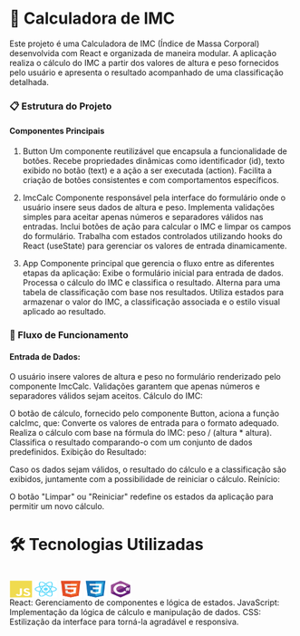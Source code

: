 
# 🧮 Calculadora de IMC
Este projeto é uma Calculadora de IMC (Índice de Massa Corporal) desenvolvida com React e organizada de maneira modular. A aplicação realiza o cálculo do IMC a partir dos valores de altura e peso fornecidos pelo usuário e apresenta o resultado acompanhado de uma classificação detalhada.

### 📋 Estrutura do Projeto
#### Componentes Principais
1. Button
Um componente reutilizável que encapsula a funcionalidade de botões.
Recebe propriedades dinâmicas como identificador (id), texto exibido no botão (text) e a ação a ser executada (action).
Facilita a criação de botões consistentes e com comportamentos específicos.

2. ImcCalc
Componente responsável pela interface do formulário onde o usuário insere seus dados de altura e peso.
Implementa validações simples para aceitar apenas números e separadores válidos nas entradas.
Inclui botões de ação para calcular o IMC e limpar os campos do formulário.
Trabalha com estados controlados utilizando hooks do React (useState) para gerenciar os valores de entrada dinamicamente.

3. App
Componente principal que gerencia o fluxo entre as diferentes etapas da aplicação:
Exibe o formulário inicial para entrada de dados.
Processa o cálculo do IMC e classifica o resultado.
Alterna para uma tabela de classificação com base nos resultados.
Utiliza estados para armazenar o valor do IMC, a classificação associada e o estilo visual aplicado ao resultado.

### 🔄 Fluxo de Funcionamento

#### Entrada de Dados:

O usuário insere valores de altura e peso no formulário renderizado pelo componente ImcCalc.
Validações garantem que apenas números e separadores válidos sejam aceitos.
Cálculo do IMC:

O botão de cálculo, fornecido pelo componente Button, aciona a função calcImc, que:
Converte os valores de entrada para o formato adequado.
Realiza o cálculo com base na fórmula do IMC: peso / (altura * altura).
Classifica o resultado comparando-o com um conjunto de dados predefinidos.
Exibição do Resultado:

Caso os dados sejam válidos, o resultado do cálculo e a classificação são exibidos, juntamente com a possibilidade de reiniciar o cálculo.
Reinício:

O botão "Limpar" ou "Reiniciar" redefine os estados da aplicação para permitir um novo cálculo.
# 🛠️ Tecnologias Utilizadas
<div style="display: inline_block"><br>
  <img align="center" alt="Rafa-Js" height="30" width="40" src="https://raw.githubusercontent.com/devicons/devicon/master/icons/javascript/javascript-plain.svg">
  <img align="center" alt="Rafa-React" height="30" width="40" src="https://raw.githubusercontent.com/devicons/devicon/master/icons/react/react-original.svg">
  <img align="center" alt="Rafa-HTML" height="30" width="40" src="https://raw.githubusercontent.com/devicons/devicon/master/icons/html5/html5-original.svg">
  <img align="center" alt="Rafa-CSS" height="30" width="40" src="https://raw.githubusercontent.com/devicons/devicon/master/icons/css3/css3-original.svg">
  <img align="center" alt="Rafa-Nodejs" height="30" width="40" src="https://raw.githubusercontent.com/devicons/devicon/master/icons/csharp/csharp-original.svg">
</div>
React: Gerenciamento de componentes e lógica de estados.
JavaScript: Implementação da lógica de cálculo e manipulação de dados.
CSS: Estilização da interface para torná-la agradável e responsiva.
